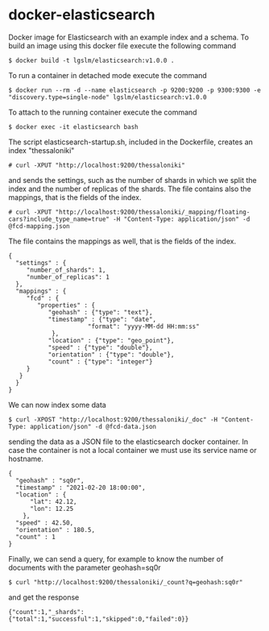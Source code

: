 docker-elasticsearch
====================
Docker image for Elasticsearch with an example index and a schema. To build an image using this docker file execute the following command

    $ docker build -t lgslm/elasticsearch:v1.0.0 .

To run a container in detached mode execute the command
 
    $ docker run --rm -d --name elasticsearch -p 9200:9200 -p 9300:9300 -e "discovery.type=single-node" lgslm/elasticsearch:v1.0.0 

To attach to the running container execute the command

    $ docker exec -it elasticsearch bash

The script elasticsearch-startup.sh, included in the Dockerfile, creates an index "thessaloniki" 

    # curl -XPUT "http://localhost:9200/thessaloniki"

and sends the settings, such as the number of shards in which we split the index and the number of replicas of the shards. The file contains 
also the mappings, that is the fields of the index.

    # curl -XPUT "http://localhost:9200/thessaloniki/_mapping/floating-cars?include_type_name=true" -H "Content-Type: application/json" -d @fcd-mapping.json

The file contains the mappings as well, that is the fields of the index.
 
```
{
  "settings" : {
     "number_of_shards": 1,
     "number_of_replicas": 1
  },
  "mappings" : {
     "fcd" : {
        "properties" : {
           "geohash" : {"type": "text"},
           "timestamp" : {"type": "date",
                      "format": "yyyy-MM-dd HH:mm:ss"
            },
           "location" : {"type": "geo_point"},
           "speed" : {"type": "double"},
           "orientation" : {"type": "double"},
           "count" : {"type": "integer"}
     }
   }
  }
}

```
We can now index some data  

    $ curl -XPOST "http://localhost:9200/thessaloniki/_doc" -H "Content-Type: application/json" -d @fcd-data.json

sending the data as a JSON file to the elasticsearch docker container. In case the container is not a local container we must 
use its service name or hostname. 

``` 
{
  "geohash" : "sq0r",
  "timestamp" : "2021-02-20 18:00:00",
  "location" : {
      "lat": 42.12,
      "lon": 12.25
    },
  "speed" : 42.50,
  "orientation" : 180.5,
  "count" : 1
}

```
Finally, we can send a query, for example to know the number of documents with the parameter geohash=sq0r

    $ curl "http://localhost:9200/thessaloniki/_count?q=geohash:sq0r"

and get the response

```
{"count":1,"_shards":{"total":1,"successful":1,"skipped":0,"failed":0}}
```
